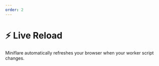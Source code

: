 ```yaml
---
order: 2
---
```


# ⚡️ Live Reload

Miniflare automatically refreshes your browser when your worker script
changes.
